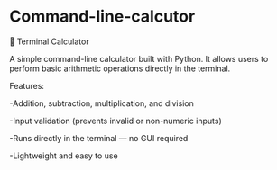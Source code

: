 # Command-line-calcutor
🧮 Terminal Calculator

A simple command-line calculator built with Python.
It allows users to perform basic arithmetic operations directly in the terminal.

Features:

-Addition, subtraction, multiplication, and division

-Input validation (prevents invalid or non-numeric inputs)

-Runs directly in the terminal — no GUI required

-Lightweight and easy to use
